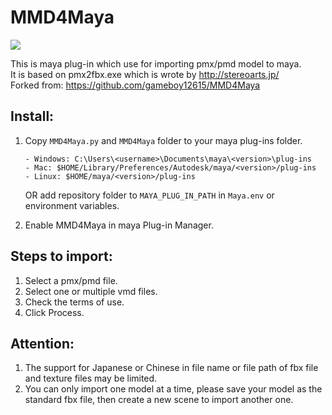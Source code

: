 # MMD4Maya
[![](https://img.shields.io/badge/Autodesk_Maya-2018_|_2019_|_2020_|_2022-blue)](https://www.autodesk.com/products/maya)

This is maya plug-in which use for importing pmx/pmd model to maya.<br>
It is based on pmx2fbx.exe which is wrote by http://stereoarts.jp/<br>
Forked from: https://github.com/gameboy12615/MMD4Maya

## Install:
1. Copy `MMD4Maya.py` and `MMD4Maya` folder to your maya plug-ins folder.
    ```
    - Windows: C:\Users\<username>\Documents\maya\<version>\plug-ins
    - Mac: $HOME/Library/Preferences/Autodesk/maya/<version>/plug-ins
    - Linux: $HOME/maya/<version>/plug-ins
    ```
    OR add repository folder to `MAYA_PLUG_IN_PATH` in `Maya.env` or environment variables.

2. Enable MMD4Maya in maya Plug-in Manager.

## Steps to import:
1. Select a pmx/pmd file.
2. Select one or multiple vmd files.
3. Check the terms of use.
4. Click Process.

## Attention:
1. The support for Japanese or Chinese in file name or file path of fbx file and texture files may be limited.
2. You can only import one model at a time, please save your model as the standard fbx file, then create a new scene to import another one.
